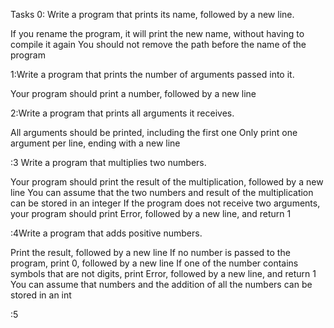 Tasks 
0: Write a program that prints its name, followed by a new line.

If you rename the program, it will print the new name, without having to compile it again
You should not remove the path before the name of the program

1:Write a program that prints the number of arguments passed into it.

Your program should print a number, followed by a new line

2:Write a program that prints all arguments it receives.

All arguments should be printed, including the first one
Only print one argument per line, ending with a new line

:3 Write a program that multiplies two numbers.

Your program should print the result of the multiplication, followed by a new line
You can assume that the two numbers and result of the multiplication can be stored in an integer
If the program does not receive two arguments, your program should print Error, followed by a new line, and return 1

:4Write a program that adds positive numbers.

Print the result, followed by a new line
If no number is passed to the program, print 0, followed by a new line
If one of the number contains symbols that are not digits, print Error, followed by a new line, and return 1
You can assume that numbers and the addition of all the numbers can be stored in an int

:5
